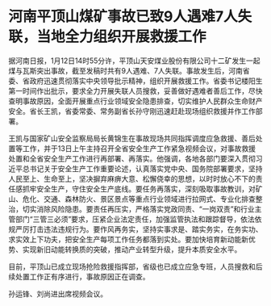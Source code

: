 # 河南平顶山煤矿事故已致9人遇难7人失联，当地全力组织开展救援工作

据河南日报，1月12日14时55分许，平顶山天安煤业股份有限公司十二矿发生一起煤与瓦斯突出事故，截至发稿时共有9人遇难、7人失联。事故发生后，河南省委、省政府迅速贯彻落实中央领导批示精神，组织开展救援工作。省委书记楼阳生第一时间作出批示，要求全力开展失联人员搜救，妥善做好遇难者善后工作，尽快查明事故原因，全面开展重点行业领域安全隐患排查，切实维护人民群众生命财产安全。省长王凯，省委常委、常务副省长孙守刚迅速赶赴现场组织救援并作工作部署。

王凯与国家矿山安全监察局局长黄锦生在事故现场共同指挥调度应急救援、善后处置等工作，并于13日上午主持召开全省安全生产工作紧急视频会议，对事故救援处置和全省安全生产工作进行再部署、再落实。他强调，各地各部门要深入贯彻习近平总书记关于安全生产工作重要论述，认真落实党中央、国务院部署要求，坚持人民至上、生命至上，坚决摒弃麻痹大意、松懈侥幸的思想，以时时放心不下的责任感抓牢安全生产，守住安全生产底线。要任务再落实，深刻吸取事故教训，对矿山、危化、交通、森林防火、景区景点等重点行业领域进行拉网式、专业化排查整治，切实消除风险隐患。要责任再压实，严格落实党政同责、“一岗双责”和行业主管部门“三管三必须”要求，压紧企业法定责任，加强监管执法和跟踪督导，依法依规严厉打击违法违规行为。要作风再务实，坚持实事求是、踏实务实，在务实功、求实效上下功夫，把安全生产每项工作任务都落到实处。要加快培育新动能新优势、实现新旧动能转换质的突破，推动产业转型升级，提升本质安全水平。

目前，平顶山已成立现场抢险救援指挥部，省级也已成立应急专班，人员搜救和后续处置工作正有序进行，事故原因正在调查。

孙运锋、刘尚进出席视频会议。

